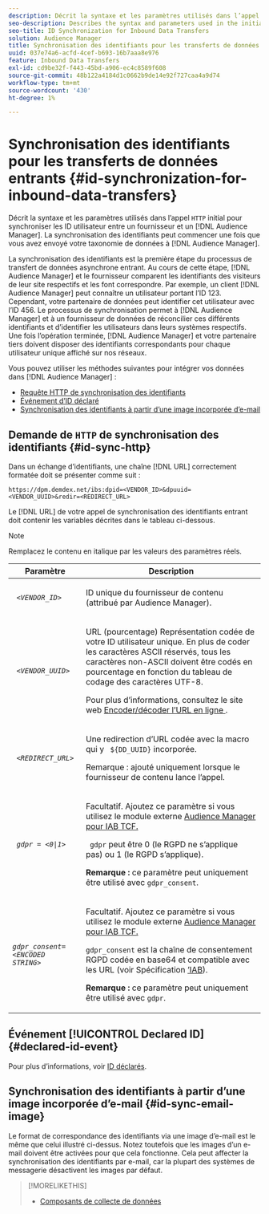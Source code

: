 ```yaml
---
description: Décrit la syntaxe et les paramètres utilisés dans l’appel HTTP initial pour synchroniser les ID utilisateur entre un fournisseur et Audience Manager. La synchronisation des identifiants peut commencer une fois que vous avez envoyé votre taxonomie de données à Audience Manager.
seo-description: Describes the syntax and parameters used in the initial HTTP call to synchronize user IDs between a vendor and Audience Manager. ID synchronization can begin after you send your data taxonomy to Audience Manager.
seo-title: ID Synchronization for Inbound Data Transfers
solution: Audience Manager
title: Synchronisation des identifiants pour les transferts de données entrants
uuid: 037e74a6-acfd-4cef-b693-16b7aaa8e976
feature: Inbound Data Transfers
exl-id: cd9be32f-f443-45bd-a906-ec4c8589f608
source-git-commit: 48b122a4184d1c0662b9de14e92f727caa4a9d74
workflow-type: tm+mt
source-wordcount: '430'
ht-degree: 1%

---
```


# Synchronisation des identifiants pour les transferts de données entrants {#id-synchronization-for-inbound-data-transfers}

Décrit la syntaxe et les paramètres utilisés dans l’appel `HTTP` initial pour synchroniser les ID utilisateur entre un fournisseur et un [!DNL Audience Manager]. La synchronisation des identifiants peut commencer une fois que vous avez envoyé votre taxonomie de données à [!DNL Audience Manager].

La synchronisation des identifiants est la première étape du processus de transfert de données asynchrone entrant. Au cours de cette étape, [!DNL Audience Manager] et le fournisseur comparent les identifiants des visiteurs de leur site respectifs et les font correspondre. Par exemple, un client [!DNL Audience Manager] peut connaître un utilisateur portant l’ID 123. Cependant, votre partenaire de données peut identifier cet utilisateur avec l’ID 456. Le processus de synchronisation permet à [!DNL Audience Manager] et à un fournisseur de données de réconcilier ces différents identifiants et d’identifier les utilisateurs dans leurs systèmes respectifs. Une fois l’opération terminée, [!DNL Audience Manager] et votre partenaire tiers doivent disposer des identifiants correspondants pour chaque utilisateur unique affiché sur nos réseaux.

Vous pouvez utiliser les méthodes suivantes pour intégrer vos données dans [!DNL Audience Manager] :

* [Requête HTTP de synchronisation des identifiants](../../../integration/sending-audience-data/batch-data-transfer-explained/id-sync-http.md#id-sync-http)
* [Événement d’ID déclaré](../../../integration/sending-audience-data/batch-data-transfer-explained/id-sync-http.md#declared-id-event)
* [Synchronisation des identifiants à partir d’une image incorporée d’e-mail](../../../integration/sending-audience-data/batch-data-transfer-explained/id-sync-http.md#id-sync-email-image)

## Demande de `HTTP` de synchronisation des identifiants {#id-sync-http}

Dans un échange d’identifiants, une chaîne [!DNL URL] correctement formatée doit se présenter comme suit :

```
https://dpm.demdex.net/ibs:dpid=<VENDOR_ID>&dpuuid=<VENDOR_UUID>&redir=<REDIRECT_URL>
```

Le [!DNL URL] de votre appel de synchronisation des identifiants entrant doit contenir les variables décrites dans le tableau ci-dessous.

>[!NOTE]
>
>Remplacez le contenu en italique par les valeurs des paramètres réels.

<table id="table_EB9F4246E2A34ABB8ED06EA458EB186F"> 
 <thead> 
  <tr> 
   <th colname="col1" class="entry"> Paramètre </th> 
   <th colname="col2" class="entry"> Description </th> 
  </tr> 
 </thead>
 <tbody> 
  <tr> 
   <td colname="col1"> <code> <i>&lt;VENDOR_ID&gt;</i> </code> </td> 
   <td colname="col2"> <p>ID unique du fournisseur de contenu (attribué par <span class="keyword"> Audience Manager</span>). </p> </td> 
  </tr> 
  <tr> 
   <td colname="col1"> <code> <i>&lt;VENDOR_UUID&gt;</i> </code> </td> 
   <td colname="col2"> <p>URL (pourcentage) Représentation codée de votre ID utilisateur unique. En plus de coder les caractères ASCII réservés, tous les caractères non-ASCII doivent être codés en pourcentage en fonction du tableau de codage des caractères UTF-8. </p> <p>Pour plus d’informations, consultez le site web <a href="https://www.url-encode-decode.com" format="http" scope="external"> Encoder/décoder l’URL en ligne </a> . </p> </td> 
  </tr> 
  <tr> 
   <td colname="col1"> <code> <i>&lt;REDIRECT_URL&gt;</i> </code> </td> 
   <td colname="col2"> <p>Une redirection d’URL codée avec la macro qui y <code> ${DD_UUID}</code> incorporée. </p> <p>Remarque : ajouté uniquement lorsque le fournisseur de contenu lance l’appel. </p> </td> 
  </tr> 
  <tr> 
   <td colname="col1"> <code> <i>gdpr = &lt;0|1&gt;</i> </code> </td> 
   <td colname="col2"> <p>Facultatif. Ajoutez ce paramètre si vous utilisez le module externe <a href="../../../overview/data-security-and-privacy/aam-iab-plugin.md">Audience Manager pour IAB TCF.</a></p> <p><code> gdpr</code> peut être 0 (le RGPD ne s’applique pas) ou 1 (le RGPD s’applique). </p> <p> <b>Remarque :</b> ce paramètre peut uniquement être utilisé avec <code>gdpr_consent</code>.</p></td> 
  </tr> 
  <tr> 
   <td colname="col1"> <code><i>gdpr_consent=&lt;ENCODED STRING&gt;</i> </code> </td> 
   <td colname="col2"> <p>Facultatif. Ajoutez ce paramètre si vous utilisez le module externe <a href="../../../overview/data-security-and-privacy/aam-iab-plugin.md">Audience Manager pour IAB TCF.</a></p> <p><code>gdpr_consent</code> est la chaîne de consentement RGPD codée en base64 et compatible avec les URL (voir Spécification <a href="https://github.com/InteractiveAdvertisingBureau/GDPR-Transparency-and-Consent-Framework/blob/master/URL-based%20Consent%20Passing_%20Framework%20Guidance.md#specifications" format="http" scope="external">’IAB</a>). </p> <p> <b>Remarque :</b> ce paramètre peut uniquement être utilisé avec <code>gdpr</code>.</p> </td> 
  </tr> 
 </tbody> 
</table>

## Événement [!UICONTROL Declared ID] {#declared-id-event}

Pour plus d’informations, voir [ID déclarés](../../../features/declared-ids.md).

## Synchronisation des identifiants à partir d’une image incorporée d’e-mail {#id-sync-email-image}

Le format de correspondance des identifiants via une image d’e-mail est le même que celui illustré ci-dessus. Notez toutefois que les images d’un e-mail doivent être activées pour que cela fonctionne. Cela peut affecter la synchronisation des identifiants par e-mail, car la plupart des systèmes de messagerie désactivent les images par défaut.

>[!MORELIKETHIS]
>
>* [Composants de collecte de données](../../../reference/system-components/components-data-collection.md)
